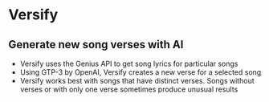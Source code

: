 # Versify

## Generate new song verses with AI

  - Versify uses the Genius API to get song lyrics for particular songs
  - Using GTP-3 by OpenAI, Versify creates a new verse for a selected song
  - Versify works best with songs that have distinct verses. Songs without verses or with only one verse sometimes produce unusual results
